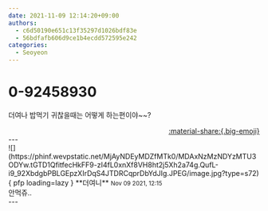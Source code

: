 ```yaml
---
date: 2021-11-09 12:14:20+09:00
authors:
  - c6d50190e651c13f35297d1026bdf83e
  - 56bdfafb606d9ce1b4ecdd572595e242
categories:
  - Seoyeon
---
```


# 0-92458930

<div class="post-container" markdown="1">
<div class="content-container md-sidebar__scrollwrap" markdown="1">

더여나 밥먹기 귀찮을때는 어떻게 하는편이야~~?

</div>
</div>

<div style="text-align: right;" markdown="1">
<a href="https://weverse.io/fromis9/fanpost/0-92458930" style="text-align: right;">:material-share:{.big-emoji}</a>
</div>
---

<div class="comments-container md-sidebar__scrollwrap" markdown="1">
<div class="comment" markdown="1">
<div class='id-container' markdown="1">
![](https://phinf.wevpstatic.net/MjAyNDEyMDZfMTk0/MDAxNzMzNDYzMTU3ODYw.tGTD1QfitfecHkFF9-zI4fL0xnXf8VH8ht2j5Xh2a74g.QufL-i9_92XbdgbPBLGEpzXIrDqS4JTDRCqprDbYdJIg.JPEG/image.jpg?type=s72){ pfp loading=lazy }
**<span class="artist">더여니</span>** <small>Nov 09 2021, 12:15</small><br>
</div>
<div class='comment-body' markdown="1">
안먹쥬..
</div>
</div>
</div>
---
